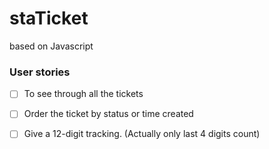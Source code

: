 # staTicket


based on Javascript

### User stories

- [ ] To see through all the tickets
- [ ] Order the ticket by status or time created
- [ ] Give a 12-digit tracking. (Actually only last 4 digits count)

